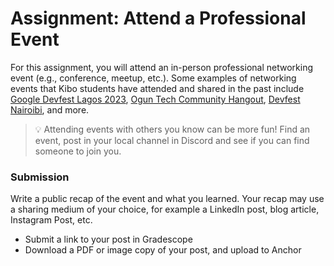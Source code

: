 # Assignment: Attend a Professional Event

For this assignment, you will attend an in-person professional networking event (e.g., conference, meetup, etc.). Some examples of networking events that Kibo students have attended and shared in the past include [Google Devfest Lagos 2023](https://discord.com/channels/1018949047626760252/1027847893945696366/1178122665878376531), [Ogun Tech Community Hangout](https://discord.com/channels/1018949047626760252/1027847893945696366/1113567694894137414), [Devfest Nairoibi](https://discord.com/channels/1018949047626760252/1027847893945696366/1038422480009838643), and more. 

> 💡 Attending events with others you know can be more fun! Find an event, post in your local channel in Discord and see if you can find someone to join you.


### Submission

Write a public recap of the event and what you learned. Your recap may use a sharing medium of your choice, for example a LinkedIn post, blog article, Instagram Post, etc. 

- Submit a link to your post in Gradescope
- Download a PDF or image copy of your post, and upload to Anchor
